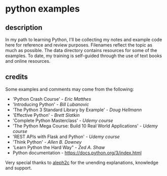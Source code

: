 # python examples

## description
In my path to learning Python, I'll be collecting my notes and example code here for reference and review purposes. Filenames reflect the topic as much as possible. The data directory contains resources for some of the examples. To date, my training is self-guided through the use of text books and online resources. 

## credits
Some examples and comments may come from the following:

* 'Python Crash Course' - *Eric Matthes*  
* 'Introducing Python' - *Bill Lubanovic*    
* 'The Python 3 Standard Library by Example' - *Doug Hellmann*   
* 'Effective Python' - *Brett Slatkin*  
* 'Complete Python Masterclass' - *Udemy course*  
* 'The Python Mega Course: Build 10 Real World Applications' - *Udemy course*  
* 'REST APIs with Flask and Python' - *Udemy course*
* 'Think Python' - *Allen B. Downey*  
* 'Learn Python the Hard Way" - *Zed A. Shaw*  
* Python documentation - <https://docs.python.org/3/index.html>  

Very special thanks to [aleph2c](https://github.com/aleph2c
) for the unending explanations, knowledge and support.
